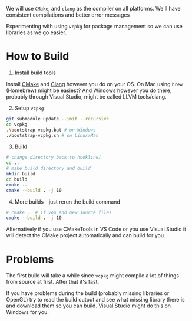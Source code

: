 We will use `CMake`, and `clang` as the compiler on all platforms. We'll have consistent
compilations and better error messages

Experimenting with using `vcpkg` for package management so we can use libraries as we
go easier.

# How to Build
1. Install build tools

Install [CMake](https://cmake.org/download/) and
[Clang](https://releases.llvm.org/download.html) however you do on your OS. On
Mac using `brew` (Homebrew) might be easiest? And Windows however you do there,
probably through Visual Studio, might be called LLVM tools/clang.

2. Setup `vcpkg`
```bash
git submodule update --init --recursive
cd vcpkg
.\bootstrap-vcpkg.bat # on Windows
./bootstrap-vcpkg.sh # on Linux/Mac
```

3. Build
```bash
# change directory back to hookline/
cd ..
# make build directory and build
mkdir build
cd build
cmake ..
cmake --build . -j 10
```

4. More builds - just rerun the build command
```bash
# cmake .. # if you add new source files
cmake --build . -j 10
```

Alternatively if you use CMakeTools in VS Code or you use Visual Studio it will
detect the CMake project automatically and can build for you.

# Problems

The first build will take a while since `vcpkg` might compile a lot of things
from source at first. After that it's fast.

If you have problems during the build (probably missing libraries or OpenGL)
try to read the build output and see what missing library there is and download
them so you can build. Visual Studio might do this on Windows for you.
